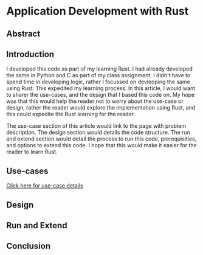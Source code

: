 # Application Development with Rust
## Abstract
## Introduction
I developed this code as part of my learning Rust. I had already developed the same in Python and C as part of my class assignment. I didn't have to spend time in developing logic, rather I focussed on devleoping the same using Rust. This expedited my learning process. In this article, I would want to sharer the use-cases, and the design that I based this code on. My hope was that this would help the reader not to worry about the use-case or design, rather the reader would explore the implementation using Rust, and this could expedite the Rust learning for the reader.

The use-case section of this article would link to the page with problem description. The design section would details the code structure. The run and extend section would detail the process to run this code, prerequisities, and options to extend this code. I hope that this would make it easier for the reader to learn Rust.
## Use-cases
[Click here for use-case details](https://github.com/a759116/mos_rust/wiki/Use-Cases)

## Design
## Run and Extend
## Conclusion

